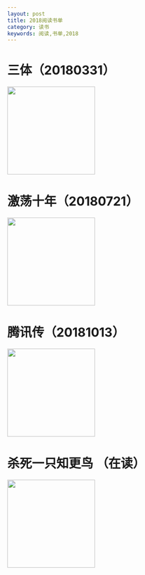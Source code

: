 ```yaml
---
layout: post
title: 2018阅读书单
category: 读书
keywords: 阅读,书单,2018
---
```


# 三体（20180331）

<img src="https://gss3.bdstatic.com/-Po3dSag_xI4khGkpoWK1HF6hhy/baike/c0%3Dbaike220%2C5%2C5%2C220%2C73/sign=8ff963cdcbbf6c81e33a24badd57da50/c9fcc3cec3fdfc03813e641dd33f8794a5c226d4.jpg"  width="200">

# 激荡十年（20180721）

<img src="https://gss0.bdstatic.com/-4o3dSag_xI4khGkpoWK1HF6hhy/baike/c0%3Dbaike80%2C5%2C5%2C80%2C26/sign=3340377ba2ec8a1300175fb2966afaea/b58f8c5494eef01f5e450b51ebfe9925bd317dd4.jpg"  width="200">

# 腾讯传（20181013）

<img src="https://gss3.bdstatic.com/-Po3dSag_xI4khGkpoWK1HF6hhy/baike/c0%3Dbaike180%2C5%2C5%2C180%2C60/sign=6e096f92ecdde711f3df4ba4c686a57e/810a19d8bc3eb1358891682caf1ea8d3fc1f44d7.jpg"  width="200">

# 杀死一只知更鸟 （在读）

<img src="https://gss1.bdstatic.com/9vo3dSag_xI4khGkpoWK1HF6hhy/baike/c0%3Dbaike220%2C5%2C5%2C220%2C73/sign=593593d7cefdfc03f175ebeab556ecf1/d043ad4bd11373f013cb0ab6a90f4bfbfbed0426.jpg"  width="200">
